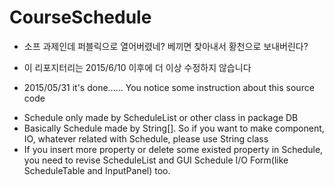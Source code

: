 # CourseSchedule
 * 소프 과제인데 퍼블릭으로 열어버렸네? 베끼면 찾아내서 황천으로 보내버린다?
 * 이 리포지터리는 2015/6/10 이후에 더 이상 수정하지 않습니다
 
 * 2015/05/31 it's done...... You notice some instruction about this source code
 - Schedule only made by ScheduleList or other class in package DB
 - Basically Schedule made by String[]. So if you want to make component, IO, whatever related with Schedule, please use String class
 - If you insert more property or delete some existed property in Schedule, you need to revise ScheduleList and GUI Schedule I/O Form(like ScheduleTable and InputPanel) too.
